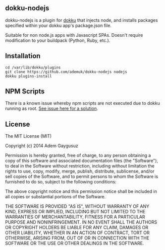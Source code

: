dokku-nodejs
----------------------

dokku-nodejs is a plugin for [dokku][dokku] that injects node, and installs packages specified within your dokku app's package.json file.

Suitable for non node.js apps with Javascript SPAs. Doesn't require modification to your buildpack (Python, Ruby, etc.).

Installation
------------
```
cd /var/lib/dokku/plugins
git clone https://github.com/ademuk/dokku-nodejs nodejs
dokku plugins-install
```

NPM Scripts
-----------

There is a known issue whereby npm scripts are not executed due to dokku running as root.
[See issue here for a solution](https://github.com/progrium/dokku/wiki/Troubleshooting).

## License

The MIT License (MIT)

Copyright (c) 2014 Adem Gaygusuz

Permission is hereby granted, free of charge, to any person obtaining a copy
of this software and associated documentation files (the "Software"), to deal
in the Software without restriction, including without limitation the rights
to use, copy, modify, merge, publish, distribute, sublicense, and/or sell
copies of the Software, and to permit persons to whom the Software is
furnished to do so, subject to the following conditions:

The above copyright notice and this permission notice shall be included in
all copies or substantial portions of the Software.

THE SOFTWARE IS PROVIDED "AS IS", WITHOUT WARRANTY OF ANY KIND, EXPRESS OR
IMPLIED, INCLUDING BUT NOT LIMITED TO THE WARRANTIES OF MERCHANTABILITY,
FITNESS FOR A PARTICULAR PURPOSE AND NONINFRINGEMENT. IN NO EVENT SHALL THE
AUTHORS OR COPYRIGHT HOLDERS BE LIABLE FOR ANY CLAIM, DAMAGES OR OTHER
LIABILITY, WHETHER IN AN ACTION OF CONTRACT, TORT OR OTHERWISE, ARISING FROM,
OUT OF OR IN CONNECTION WITH THE SOFTWARE OR THE USE OR OTHER DEALINGS IN THE
SOFTWARE.

[dokku]: https://github.com/progrium/dokku
